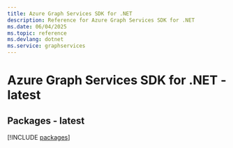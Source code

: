 ```yaml
---
title: Azure Graph Services SDK for .NET
description: Reference for Azure Graph Services SDK for .NET
ms.date: 06/04/2025
ms.topic: reference
ms.devlang: dotnet
ms.service: graphservices
---
```

# Azure Graph Services SDK for .NET - latest
## Packages - latest
[!INCLUDE [packages](graph-services-index.md)]